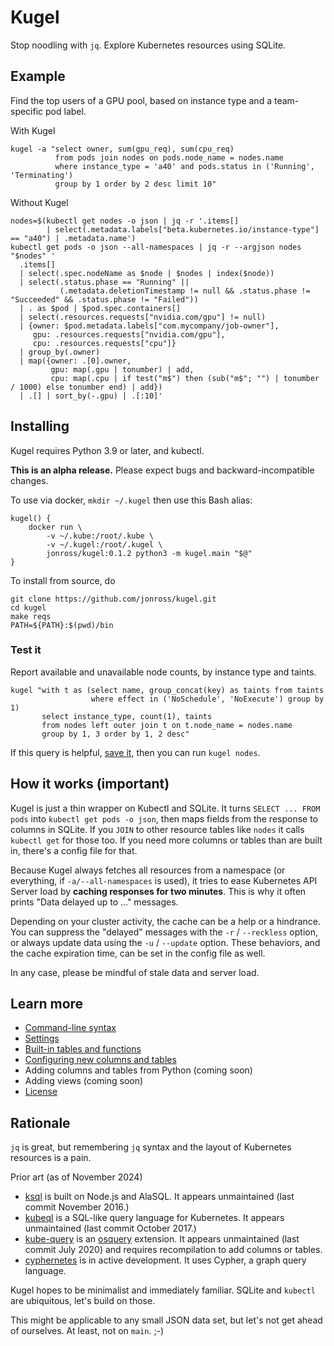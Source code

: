 # Kugel

Stop noodling with `jq`.  Explore Kubernetes resources using SQLite.

## Example

Find the top users of a GPU pool, based on instance type and a team-specific pod label.

With Kugel

```shell
kugel -a "select owner, sum(gpu_req), sum(cpu_req)
          from pods join nodes on pods.node_name = nodes.name
          where instance_type = 'a40' and pods.status in ('Running', 'Terminating')
          group by 1 order by 2 desc limit 10"
```

Without Kugel

```shell
nodes=$(kubectl get nodes -o json | jq -r '.items[] 
        | select(.metadata.labels["beta.kubernetes.io/instance-type"] == "a40") | .metadata.name')
kubectl get pods -o json --all-namespaces | jq -r --argjson nodes "$nodes" '
  .items[]
  | select(.spec.nodeName as $node | $nodes | index($node))
  | select(.status.phase == "Running" ||
           (.metadata.deletionTimestamp != null && .status.phase != "Succeeded" && .status.phase != "Failed"))
  | . as $pod | $pod.spec.containers[]
  | select(.resources.requests["nvidia.com/gpu"] != null)
  | {owner: $pod.metadata.labels["com.mycompany/job-owner"], 
     gpu: .resources.requests["nvidia.com/gpu"], 
     cpu: .resources.requests["cpu"]}
  | group_by(.owner) 
  | map({owner: .[0].owner, 
         gpu: map(.gpu | tonumber) | add, 
         cpu: map(.cpu | if test("m$") then (sub("m$"; "") | tonumber / 1000) else tonumber end) | add})
  | .[] | sort_by(-.gpu) | .[:10]'
```

## Installing

Kugel requires Python 3.9 or later, and kubectl.

**This is an alpha release.**  Please expect bugs and backward-incompatible changes.

To use via docker, `mkdir ~/.kugel` then use this Bash alias:

```shell
kugel() {
    docker run \
        -v ~/.kube:/root/.kube \
        -v ~/.kugel:/root/.kugel \
        jonross/kugel:0.1.2 python3 -m kugel.main "$@"
}
```

To install from source, do

```shell
git clone https://github.com/jonross/kugel.git
cd kugel
make reqs
PATH=${PATH}:$(pwd)/bin
```

### Test it

Report available and unavailable node counts, by instance type and taints.

```shell
kugel "with t as (select name, group_concat(key) as taints from taints
                  where effect in ('NoSchedule', 'NoExecute') group by 1)
       select instance_type, count(1), taints
       from nodes left outer join t on t.node_name = nodes.name
       group by 1, 3 order by 1, 2 desc"
```

If this query is helpful, [save it](./docs/aliases.md), then you can run `kugel nodes`.

## How it works (important)

Kugel is just a thin wrapper on Kubectl and SQLite.  It turns `SELECT ... FROM pods` into 
`kubectl get pods -o json`, then maps fields from the response to columns
in SQLite.  If you `JOIN` to other resource tables like `nodes` it calls `kubectl get`
for those too.  If you need more columns or tables than are built in, there's a config file for that.

Because Kugel always fetches all resources from a namespace (or everything, if 
`-a/--all-namespaces` is used), it tries
to ease Kubernetes API Server load by **caching responses for 
two minutes**.  This is why it often prints "Data delayed up to ..." messages.

Depending on your cluster activity, the cache can be a help or a hindrance.
You can suppress the "delayed" messages with the `-r` / `--reckless` option, or
always update data using the `-u` / `--update` option.  These behaviors, and
the cache expiration time, can be set in the config file as well.

In any case, please be mindful of stale data and server load.

## Learn more

* [Command-line syntax](./docs/syntax.md)
* [Settings](./docs/settings.md)
* [Built-in tables and functions](./docs/builtins.md)
* [Configuring new columns and tables](./docs/extending.md)
* Adding columns and tables from Python (coming soon)
* Adding views (coming soon)
* [License](./LICENSE)

## Rationale

`jq` is great, but remembering `jq` syntax and the layout of Kubernetes resources is a pain.

Prior art (as of November 2024)

* [ksql](https://github.com/brendandburns/ksql) is built on Node.js and AlaSQL.  It appears unmaintained (last commit November 2016.)
* [kubeql](https://github.com/saracen/kubeql) is a SQL-like query language for Kubernetes. It appears unmaintained (last commit October 2017.)
* [kube-query](https://github.com/aquasecurity/kube-query) is an [osquery](https://osquery.io/) extension. It appears unmaintained (last commit July 2020) and requires recompilation to add columns or tables.
* [cyphernetes](https://github.com/AvitalTamir/cyphernetes) is in active development.  It uses Cypher, a graph query language.

Kugel hopes to be minimalist and immediately familiar.
SQLite and `kubectl` are ubiquitous, let's build on those.

This might be applicable to any small JSON data set, but let's not get ahead of ourselves.
At least, not on `main`.  ;-)

